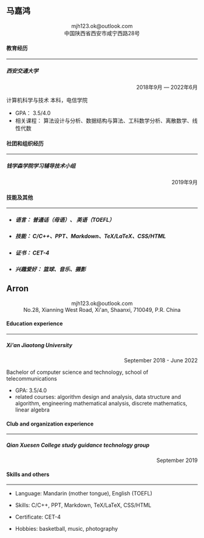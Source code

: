 ## 马嘉鸿

<center>mjh123.ok@outlook.com</center>

<center>中国陕西省西安市咸宁西路28号</center>



#### 教育经历

------

##### 西安交通大学	

<p align="right">2018年9月 — 2022年6月</p>

计算机科学与技术 本科，电信学院

- GPA： 3.5/4.0
- 相关课程： 算法设计与分析、数据结构与算法、工科数学分析、离散数学、线性代数



#### 社团和组织经历

------

##### 钱学森学院学习辅导技术小组

<p align="right">2019年9月</p>



#### 技能及其他

------

- ##### 语言： 普通话（母语）、 英语（TOEFL）

- ##### 技能： C/C++、PPT、Markdown、TeX/LaTeX、CSS/HTML

- ##### 证书： CET-4

- ##### 兴趣爱好： 篮球、音乐、摄影







## Arron

<center> mjh123.ok@outlook.com</center>

<center>No.28, Xianning West Road, Xi'an, Shaanxi, 710049, P.R. China</center>



#### Education experience

------

##### Xi'an Jiaotong University	

<p align="right">September 2018 - June 2022 </p>

Bachelor of computer science and technology, school of telecommunications

- GPA: 3.5/4.0
- related courses: algorithm design and analysis, data structure and algorithm, engineering mathematical analysis, discrete mathematics, linear algebra



#### Club and organization experience

------

##### Qian Xuesen College study guidance technology group

<p align="right"> September 2019 </p>



#### Skills and others

------

- Language: Mandarin (mother tongue), English (TOEFL)

- Skills: C/C++, PPT, Markdown, TeX/LaTeX, CSS/HTML

- Certificate: CET-4

- Hobbies: basketball, music, photography
